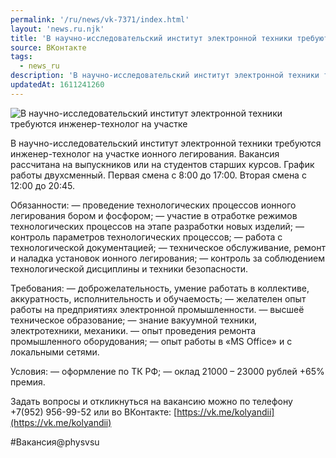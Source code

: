 ```yaml
---
permalink: '/ru/news/vk-7371/index.html'
layout: 'news.ru.njk'
title: 'В научно-исследовательский институт электронной техники требуются инженер-технолог на участке и'
source: ВКонтакте
tags:
  - news_ru
description: 'В научно-исследовательский институт электронной техники требуются инженер-технолог на участке'
updatedAt: 1611241260
---
```

![В научно-исследовательский институт электронной техники требуются инженер-технолог на участке](https://sun9-28.userapi.com/impg/4OLo-8mTNfoaYaVB-ysMiemJNXXbJ4gEf4DtkA/Stf-VdWDT6Y.jpg?size=1280x920&quality=96&proxy=1&sign=bedd202cee94d5d3bd4dcd2f0c882c02&c_uniq_tag=ABpmpizRThoiltZkPJr8pKlPdgKrhwtwPttnqMejWBo&type=album)

В научно-исследовательский институт электронной техники требуются инженер-технолог на участке ионного легирования. Вакансия рассчитана на выпускников или на студентов старших курсов. График работы двухсменный. Первая смена с 8:00 до 17:00. Вторая смена с 12:00 до 20:45.

Обязанности:
— проведение технологических процессов ионного легирования бором и фосфором;
— участие в отработке режимов технологических процессов на этапе разработки новых изделий;
— контроль параметров технологических процессов;
— работа с технологической документацией;
— техническое обслуживание, ремонт и наладка установок ионного легирования;
— контроль за соблюдением технологической дисциплины и техники безопасности.

Требования:
— доброжелательность, умение работать в коллективе, аккуратность, исполнительность и обучаемость;
— желателен опыт работы на предприятиях электронной промышленности.
— высшеё техническое образование;
— знание вакуумной техники, электротехники, механики.
— опыт проведения ремонта промышленного оборудования;
— опыт работы в «MS Office» и с локальными сетями.

Условия:
— оформление по ТК РФ;
— оклад 21000 – 23000 рублей +65% премия.

Задать вопросы и откликнуться на вакансию можно по телефону +7(952) 956-99-52 или во ВКонтакте: [https://vk.me/kolyandii](https://vk.me/kolyandii)

#Вакансия@physvsu
